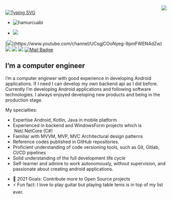 
<img align='right' src="https://github-readme-stats.vercel.app/api?username=hamurcuabi&show_icons=true">

[![Typing SVG](https://readme-typing-svg.herokuapp.com/?lines=I'am+Emre+Hamurcu)](https://git.io/typing-svg)
* <p align="left"> <img src="https://komarev.com/ghpvc/?username=hamurcuabi" alt="hamurcuabi" />   </p>
* [![](https://img.shields.io/github/followers/hamurcuabi?style=social)](https://www.github.com/hamurcuabi)

[![](https://img.shields.io/badge/youtube-%23FF0000.svg?&style=for-the-badge&logo=youtube&logoColor=white")](https://www.youtube.com/channel/UCsgjCOoNyeg-9pmFWEN4dZw)
[![](https://img.shields.io/badge/linkedin-%230077B5.svg?&style=for-the-badge&logo=linkedin&logoColor=white)](https://www.linkedin.com/in/hamurcu-emre/)
[![](https://img.shields.io/badge/medium-%2312100E.svg?&style=for-the-badge&logo=medium&logoColor=white)](https://medium.com/@hamurcuabi)
[![](https://img.shields.io/badge/instagram-%23E4405F.svg?&style=for-the-badge&logo=instagram&logoColor=white)](https://instagram.com/e.hmrc)
[![Mail Badge](https://img.shields.io/badge/emrehamaurcu.95@gmail.com-c14438?style=for-the-badge&logo=Gmail&logoColor=white&link=mailto:mailto:emrehamurcu.95@gmail.com)](mailto:emrehamurcu.95@gmail.com)

## I’m a computer engineer

I’m a computer engineer with good experience in developing Android applications. If I need I can develop my own backend api as I did before.
Currently I’m developing Android applications and following software technologies. I always enjoyed developing new products and being in the production stage.

My specialties:

* Expertise Android, Kotlin, Java in mobile platform
* Experienced in backend and WindowsForm projects which is .Net/.NetCore (C#)
* Familiar with MVVM, MVP, MVC Architectural  design patterns
* Reference codes published in GitHub repositories.
* Proficient understanding of code versioning tools, such as Git, Gitlab, CI/CD pipelines
* Solid understanding of the full development life cycle
* Self-learner and admire to work autonomously, without supervision, and passionate about creating android applications.

- 🥅 2021 Goals: Contribute more to Open Source projects
- ⚡ Fun fact: I love to play guitar but playing table tenis is in top of my list ever.

